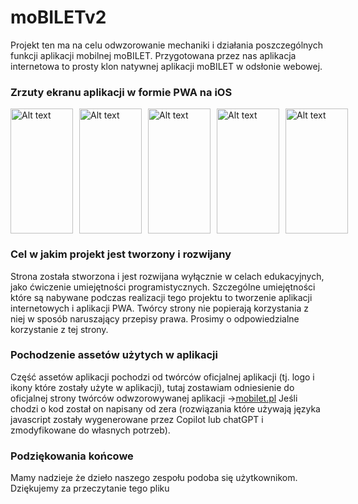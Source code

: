 # moBILETv2

Projekt ten ma na celu odwzorowanie mechaniki i działania poszczególnych funkcji aplikacji mobilnej moBILET.
Przygotowana przez nas aplikacja internetowa to prosty klon natywnej aplikacji moBILET w odsłonie webowej.

### Zrzuty ekranu aplikacji w formie PWA na iOS
<p style="display: flex; gap: 10px; ">
<img src="https://kanar.fun/img/app_ss/app_ss_1.PNG" alt="Alt text" width="100" height="200">
<img src="https://kanar.fun/img/app_ss/app_ss_2.PNG" alt="Alt text" width="100" height="200">
<img src="https://kanar.fun/img/app_ss/app_ss_3.PNG" alt="Alt text" width="100" height="200">
<img src="https://kanar.fun/img/app_ss/app_ss_4.PNG" alt="Alt text" width="100" height="200">
<img src="https://kanar.fun/img/app_ss/app_ss_5.PNG" alt="Alt text" width="100" height="200">
</p>

### Cel w jakim projekt jest tworzony i rozwijany
Strona została stworzona i jest rozwijana wyłącznie w celach edukacyjnych, jako ćwiczenie umiejętności programistycznych. Szczególne umiejętności które są nabywane podczas realizacji tego projektu to tworzenie aplikacji internetowych i aplikacji PWA. Twórcy strony nie popierają korzystania z niej w sposób naruszający przepisy prawa. Prosimy o odpowiedzialne korzystanie z tej strony.

### Pochodzenie assetów użytych w aplikacji
Część assetów aplikacji pochodzi od twórców oficjalnej aplikacji (tj. logo i ikony które zostały użyte w aplikacji), tutaj zostawiam odniesienie do oficjalnej strony twórców odwzorowywanej aplikacji ->[mobilet.pl](https://mobilet.pl) Jeśli chodzi o kod został on napisany od zera (rozwiązania które używają języka javascript zostały wygenerowane przez Copilot lub chatGPT i zmodyfikowane do własnych potrzeb).

### Podziękowania końcowe
Mamy nadzieje że dzieło naszego zespołu podoba się użytkownikom. Dziękujemy za przeczytanie tego pliku